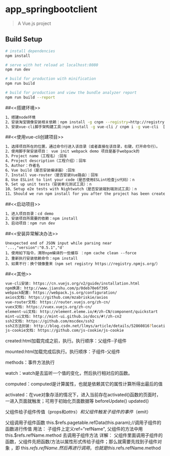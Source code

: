 # app_springbootclient

> A Vue.js project

## Build Setup

``` bash
# install dependencies
npm install

# serve with hot reload at localhost:8080
npm run dev

# build for production with minification
npm run build

# build for production and view the bundle analyzer report
npm run build --report
```

##<<搭建环境>>
``` bash
1、搭建node环境
2、安装淘宝镜像安装相关依赖：npm install -g cnpm --registry=http://registry.npm.taobao.org
3、安装vue-cli脚手架构建工具:npm install -g vue-cli / cnpm i -g vue-cli  [vue -v查看vue的版本]
``` 

##<<使用vue-cli创建项目>>
``` bash
1、选择项目所在的位置，通过命令行进入该目录（或者直接在该目录，右键，打开命令行）。
2、使用脚手架安装项目： vue init webpack demo 项目是基于webpack的
3、Project name（工程名）:回车
4、Project description（工程介绍）：回车
5、Author：作者名
6、Vue build（是否安装编译器）:回车
7、Install vue-router（是否安装Vue路由）：回车
8、Use ESLint to lint your code（是否使用ESLint检查js代码）：n
9、Set up unit tests（安装单元测试工具）：n
10、Setup e2e tests with Nightwatch（是否安装端到端测试工具）：n
11、Should we run npm install for you after the project has been created? (recommended)：回车。
```

##<<启动项目>>
``` bash
1、进入项目目录：cd demo
2、安装项目所需要的依赖：npm install
3、启动项目：npm run dev
```

##<<安装异常解决办法>>
``` 
Unexpected end of JSON input while parsing near '...,"version":"0.5.1","d'
1、使用如下指令，清除npm编译的一些缓存 ：npm cache clean --force
2、重新执行安装依赖命令：npm install
3、如果不行：换个镜像重来（npm set registry https://registry.npmjs.org/）

```

##<<其他>>
``` bash
vue-cli安装: https://cn.vuejs.org/v2/guide/installation.html
npm换源: http://www.jianshu.com/p/0deb70e6f395
webpack配置: https://webpack.js.org/configuration/
axios文档: https://github.com/mzabriskie/axios
vue-router文档: https://router.vuejs.org/zh-cn/
vuex文档: https://vuex.vuejs.org/zh-cn/
element-ui文档: http://element.eleme.io/#/zh-CN/component/quickstart
mint-ui文档: http://mint-ui.github.io/docs/#!/zh-cn2
ssh2文档: https://github.com/mscdex/ssh2
ssh2方法封装: http://blog.csdn.net/llmys/article/details/52860816?locationNum=2&fps=1
js-cookie文档: https://github.com/js-cookie/js-cookie
```
created:html加载完成之前，执行。执行顺序：父组件-子组件

mounted:html加载完成后执行。执行顺序：子组件-父组件

methods：事件方法执行

watch：watch是去监听一个值的变化，然后执行相对应的函数。

computed：computed是计算属性，也就是依赖其它的属性计算所得出最后的值

activated：在vue对象存活的情况下，进入当前存在activated()函数的页面时，一进入页面就触发；可用于初始化页面数据等
beforeUpdate()
updated()

父组件给子组件传值（props和$attrs）
和父组件触发子组件的事件（$emit）

父组调用子组件函数 this.$refs.pagetable.refData(this.param);//调用子组件的函数进行传值
用法： 子组件上定义ref="refName",  父组件的方法中用 this.$refs.refName.method 去调用子组件方法
详解： 父组件里面调用子组件的函数，父组件先把函数/方法以属性形式传给子组件；那么就需要先找到子组件对象 ，即  this.$refs.refName.
然后再进行调用，也就是 this.$refs.refName.method
